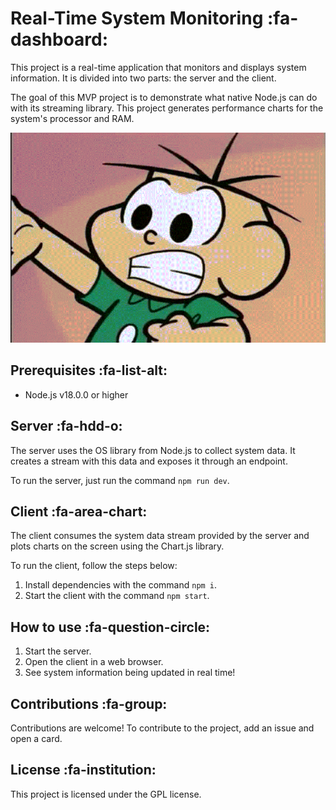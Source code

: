 # Real-Time System Monitoring :fa-dashboard:

This project is a real-time application that monitors and displays system information. It is divided into two parts: the server and the client.

The goal of this MVP project is to demonstrate what native Node.js can do with its streaming library. This project generates performance charts for the system's processor and RAM.

[![CPU usage](doc/R.gif "CPU usage")]('' "CPU usage")

## Prerequisites :fa-list-alt:

- Node.js v18.0.0 or higher

## Server :fa-hdd-o:

The server uses the OS library from Node.js to collect system data. It creates a stream with this data and exposes it through an endpoint.

To run the server, just run the command `npm run dev`.

## Client :fa-area-chart:

The client consumes the system data stream provided by the server and plots charts on the screen using the Chart.js library.

To run the client, follow the steps below:

1. Install dependencies with the command `npm i`.
2. Start the client with the command `npm start`.

## How to use :fa-question-circle:

1. Start the server.
2. Open the client in a web browser.
3. See system information being updated in real time!

## Contributions :fa-group:

Contributions are welcome! To contribute to the project, add an issue and open a card.

## License :fa-institution:

This project is licensed under the GPL license.
